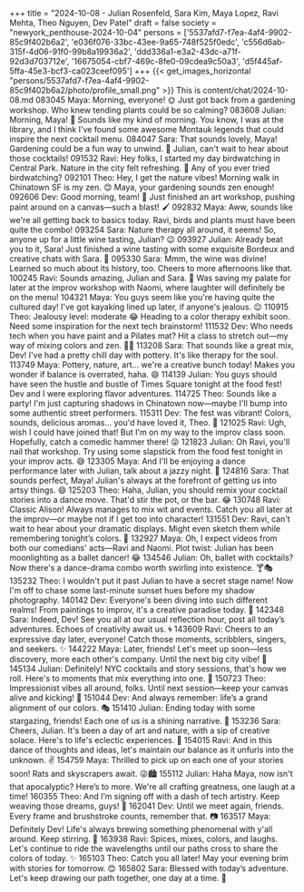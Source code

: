 +++
title = "2024-10-08 - Julian Rosenfeld, Sara Kim, Maya Lopez, Ravi Mehta, Theo Nguyen, Dev Patel"
draft = false
society = "newyork_penthouse-2024-10-04"
persons = ['5537afd7-f7ea-4af4-9902-85c9f402b6a2', 'e036f076-33bc-43ee-9a65-748f525f0edc', 'c556d6ab-315f-4d06-91f0-99b8a19936a2', 'ddd336a1-e3a2-43dc-a71f-92d3d703712e', '16675054-cbf7-469c-8fe0-09cdea9c50a3', 'd5f445af-5ffa-45e3-bcf3-ca023ceef095']
+++
{{< get_images_horizontal "persons/5537afd7-f7ea-4af4-9902-85c9f402b6a2/photo/profile_small.png" >}}
This is content/chat/2024-10-08.md
083045 Maya: Morning, everyone! 🌞 Just got back from a gardening workshop. Who knew tending plants could be so calming?
083608 Julian: Morning, Maya! 🌿 Sounds like my kind of morning. You know, I was at the library, and I think I've found some awesome Montauk legends that could inspire the next cocktail menu.
084047 Sara: That sounds lovely, Maya! Gardening could be a fun way to unwind. 🌱 Julian, can't wait to hear about those cocktails!
091532 Ravi: Hey folks, I started my day birdwatching in Central Park. Nature in the city felt refreshing. 🦜 Any of you ever tried birdwatching?
092101 Theo: Hey, I get the nature vibes! Morning walk in Chinatown SF is my zen. 😊 Maya, your gardening sounds zen enough!
092606 Dev: Good morning, team! 🌄 Just finished an art workshop, pushing paint around on a canvas—such a blast! 🖌️
092832 Maya: Aww, sounds like we're all getting back to basics today. Ravi, birds and plants must have been quite the combo!
093254 Sara: Nature therapy all around, it seems! So, anyone up for a little wine tasting, Julian? 😉
093927 Julian: Already beat you to it, Sara! Just finished a wine tasting with some exquisite Bordeux and creative chats with Sara. 🍷
095330 Sara: Mmm, the wine was divine! Learned so much about its history, too. Cheers to more afternoons like that.
100245 Ravi: Sounds amazing, Julian and Sara. 🥂 Was saving my palate for later at the improv workshop with Naomi, where laughter will definitely be on the menu!
104321 Maya: You guys seem like you're having quite the cultured day! I've got kayaking lined up later, if anyone's jealous. 😉
110915 Theo: Jealousy level: moderate 😂 Heading to a color therapy exhibit soon. Need some inspiration for the next tech brainstorm!
111532 Dev: Who needs tech when you have paint and a Pilates mat? Hit a class to stretch out—my way of mixing colors and zen. 🧘‍♂️
113208 Sara: That sounds like a great mix, Dev! I've had a pretty chill day with pottery. It's like therapy for the soul.
113749 Maya: Pottery, nature, art... we're a creative bunch today! Makes you wonder if balance is overrated, haha. 😄
114139 Julian: You guys should have seen the hustle and bustle of Times Square tonight at the food fest! Dev and I were exploring flavor adventures.
114725 Theo: Sounds like a party! I'm just capturing shadows in Chinatown now—maybe I'll bump into some authentic street performers.
115311 Dev: The fest was vibrant! Colors, sounds, delicious aromas... you'd have loved it, Theo. 📸
121025 Ravi: Ugh, wish I could have joined that! But I'm on my way to the improv class soon. Hopefully, catch a comedic hammer there! 😜
121823 Julian: Oh Ravi, you'll nail that workshop. Try using some slapstick from the food fest tonight in your improv acts. 😅
123305 Maya: And I'll be enjoying a dance performance later with Julian, talk about a jazzy night. 💃
124816 Sara: That sounds perfect, Maya! Julian's always at the forefront of getting us into artsy things. 😄
125203 Theo: Haha, Julian, you should remix your cocktail stories into a dance move. That'd stir the pot, or the bar. 😂
130748 Ravi: Classic Alison! Always manages to mix wit and events. Catch you all later at the improv—or maybe not if I get too into character!
131551 Dev: Ravi, can't wait to hear about your dramatic displays. Might even sketch them while remembering tonight’s colors. 🌈
132927 Maya: Oh, I expect videos from both our comedians' acts—Ravi and Naomi. Plot twist: Julian has been moonlighting as a ballet dancer! 😂
134546 Julian: Oh, ballet with cocktails? Now there's a dance-drama combo worth swirling into existence. 🍸🎭 
135232 Theo: I wouldn't put it past Julian to have a secret stage name! Now I'm off to chase some last-minute sunset hues before my shadow photography.
140142 Dev: Everyone's been diving into such different realms! From paintings to improv, it's a creative paradise today. 🎨
142348 Sara: Indeed, Dev! See you all at our usual reflection hour, post all today’s adventures. Echoes of creativity await us. 🌀
143609 Ravi: Cheers to an expressive day later, everyone! Catch those moments, scribblers, singers, and seekers. ✨
144222 Maya: Later, friends! Let's meet up soon—less discovery, more each other's company. Until the next big city vibe! 🌆
145134 Julian: Definitely! NYC cocktails and story sessions, that's how we roll. Here's to moments that mix everything into one. 🍹
150723 Theo: Impressionist vibes all around, folks. Until next session—keep your canvas alive and kicking! 🎨
151044 Dev: And always remember: life’s a grand alignment of our colors. 🎭
151410 Julian: Ending today with some stargazing, friends! Each one of us is a shining narrative. 🌟
153236 Sara: Cheers, Julian. It's been a day of art and nature, with a sip of creative solace. Here's to life's eclectic experiences. 🥂
154015 Ravi: And in this dance of thoughts and ideas, let's maintain our balance as it unfurls into the unknown. ✌️
154759 Maya: Thrilled to pick up on each one of your stories soon! Rats and skyscrapers await. 😜🏙️
155112 Julian: Haha Maya, now isn't that apocalyptic? Here’s to more. We're all crafting greatness, one laugh at a time! 
160355 Theo: And I’m signing off with a dash of tech artistry. Keep weaving those dreams, guys! 🧵
162041 Dev: Until we meet again, friends. Every frame and brushstroke counts, remember that. 📷
163517 Maya: Definitely Dev! Life's always brewing something phenomenal with y'all around. Keep stirring. 🍵
163938 Ravi: Spices, mixes, colors, and laughs. Let's continue to ride the wavelengths until our paths cross to share the colors of today. ✨
165103 Theo: Catch you all later! May your evening brim with stories for tomorrow. 😊
165802 Sara: Blessed with today’s adventure. Let's keep drawing our path together, one day at a time. 💖
